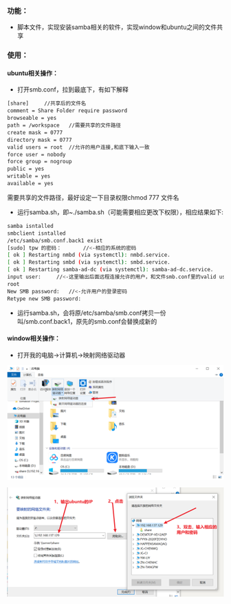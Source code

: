 



### 功能：

- 脚本文件，实现安装samba相关的软件，实现window和ubuntu之间的文件共享

### 使用：

#### ubuntu相关操作：

- 打开smb.conf，拉到最底下，有如下解释

```bash
[share]		//共享后的文件名
comment = Share Folder require password
browseable = yes
path = /workspace	//需要共享的文件路径
create mask = 0777
directory mask = 0777
valid users = root	//允许的用户连接,和底下输入一致
force user = nobody
force group = nogroup
public = yes
writable = yes
available = yes
```

需要共享的文件路径，最好设定一下目录权限chmod 777 文件名

- 运行samba.sh，即~./samba.sh（可能需要相应更改下权限），相应结果如下:

```bash
samba isntalled
smbclient isntalled
/etc/samba/smb.conf.back1 exist
[sudo] tpw 的密码：       //<-相应的系统的密码
[ ok ] Restarting nmbd (via systemctl): nmbd.service.
[ ok ] Restarting smbd (via systemctl): smbd.service.
[ ok ] Restarting samba-ad-dc (via systemctl): samba-ad-dc.service.
input user:		//<-这里输出后面远程连接允许的用户，和文件smb.conf里的valid users一致
root
New SMB password:	//<-允许用户的登录密码
Retype new SMB password:

```

- 运行samba.sh，会将原/etc/samba/smb.conf拷贝一份叫/smb.conf.back1，原先的smb.conf会替换成新的

#### window相关操作：

- 打开我的电脑->计算机->映射网络驱动器

![image-20201224114947214](README.assets/image-20201224114947214.png)

![image-20201224115232076](README.assets/image-20201224115232076.png)